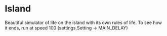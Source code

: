 # Island
Beautiful simulator of life on the island with its own rules of life.
To see how it ends, run at speed 100 (settings.Setting -> MAIN_DELAY)
